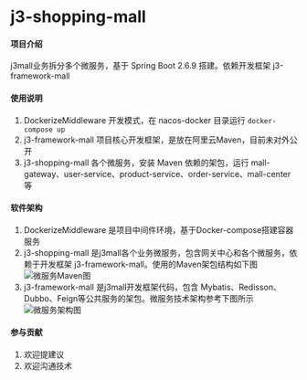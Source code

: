 # j3-shopping-mall

#### 项目介绍
j3mall业务拆分多个微服务，基于 Spring Boot 2.6.9 搭建。依赖开发框架 j3-framework-mall

#### 使用说明

1. DockerizeMiddleware 开发模式，在 nacos-docker 目录运行 `docker-compose up`
2. j3-framework-mall 项目核心开发框架，是放在阿里云Maven，目前未对外公开 
3. j3-shopping-mall 各个微服务，安装 Maven 依赖的架包，运行 mall-gateway、user-service、product-service、order-service、mall-center等

#### 软件架构
1. DockerizeMiddleware 是项目中间件环境，基于Docker-compose搭建容器服务
2. j3-shopping-mall 是j3mall各个业务微服务，包含网关中心和各个微服务，依赖于开发框架 j3-framework-mall。使用的Maven架包结构如下图 ![微服务Maven图](https://gitee.com/agilejzl/j3-shopping-mall/raw/master/docs/J3Mall%20%E5%BE%AE%E6%9C%8D%E5%8A%A1Maven%E5%9B%BE.png)
3. j3-framework-mall 是j3mall开发框架代码，包含 Mybatis、Redisson、Dubbo、Feign等公共服务的架包。微服务技术架构参考下图所示 ![微服务架构图](https://gitee.com/agilejzl/j3-shopping-mall/raw/master/docs/J3Mall%20%E5%BE%AE%E6%9C%8D%E5%8A%A1%E6%9E%B6%E6%9E%84%E5%9B%BE.svg)

#### 参与贡献

1.  欢迎提建议
2.  欢迎沟通技术


